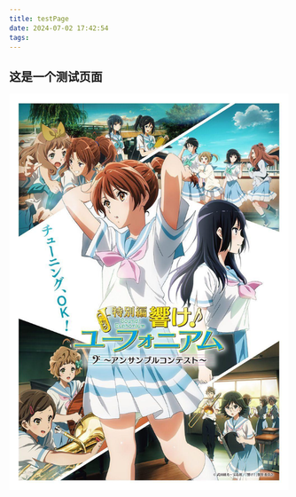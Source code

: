 ```yaml
---
title: testPage
date: 2024-07-02 17:42:54
tags:
---
```



## 这是一个测试页面

![testPhoto](testPage/MyPhoto.jpg)
